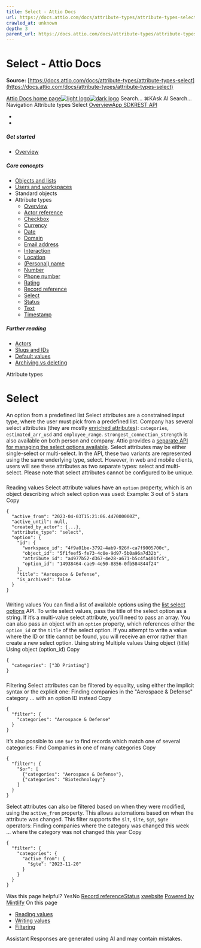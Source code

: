 ```yaml
---
title: Select - Attio Docs
url: https://docs.attio.com/docs/attribute-types/attribute-types-select
crawled_at: unknown
depth: 3
parent_url: https://docs.attio.com/docs/attribute-types/attribute-types-timestamp
---
```


# Select - Attio Docs

**Source:** [https://docs.attio.com/docs/attribute-types/attribute-types-select](https://docs.attio.com/docs/attribute-types/attribute-types-select)

[Attio Docs home page![light logo](https://mintlify.s3.us-west-1.amazonaws.com/attio/logo/light.svg)![dark logo](https://mintlify.s3.us-west-1.amazonaws.com/attio/logo/dark.svg)](https://docs.attio.com/)
Search...
⌘KAsk AI
Search...
Navigation
Attribute types
Select
[Overview](https://docs.attio.com/docs/overview)[App SDK](https://docs.attio.com/sdk/introduction)[REST API](https://docs.attio.com/rest-api/overview)
* [](https://build.attio.com/)
* [](https://attio.com/help)
##### Get started
  * [Overview](https://docs.attio.com/docs/overview)


##### Core concepts
  * [Objects and lists](https://docs.attio.com/docs/objects-and-lists)
  * [Users and workspaces](https://docs.attio.com/docs/users-and-workspaces)
  * Standard objects
  * Attribute types
    * [Overview](https://docs.attio.com/docs/attribute-types/attribute-types)
    * [Actor reference](https://docs.attio.com/docs/attribute-types/attribute-types-actor-reference)
    * [Checkbox](https://docs.attio.com/docs/attribute-types/attribute-types-checkbox)
    * [Currency](https://docs.attio.com/docs/attribute-types/attribute-types-currency)
    * [Date](https://docs.attio.com/docs/attribute-types/attribute-types-date)
    * [Domain](https://docs.attio.com/docs/attribute-types/attribute-types-domain)
    * [Email address](https://docs.attio.com/docs/attribute-types/attribute-types-email-address)
    * [Interaction](https://docs.attio.com/docs/attribute-types/attribute-types-interaction)
    * [Location](https://docs.attio.com/docs/attribute-types/attribute-types-location)
    * [(Personal) name](https://docs.attio.com/docs/attribute-types/attribute-types-personal-name)
    * [Number](https://docs.attio.com/docs/attribute-types/attribute-types-number)
    * [Phone number](https://docs.attio.com/docs/attribute-types/attribute-types-phone-number)
    * [Rating](https://docs.attio.com/docs/attribute-types/attribute-types-rating)
    * [Record reference](https://docs.attio.com/docs/attribute-types/attribute-types-record-reference)
    * [Select](https://docs.attio.com/docs/attribute-types/attribute-types-select)
    * [Status](https://docs.attio.com/docs/attribute-types/attribute-types-status)
    * [Text](https://docs.attio.com/docs/attribute-types/attribute-types-text)
    * [Timestamp](https://docs.attio.com/docs/attribute-types/attribute-types-timestamp)


##### Further reading
  * [Actors](https://docs.attio.com/docs/actors)
  * [Slugs and IDs](https://docs.attio.com/docs/slugs-and-ids)
  * [Default values](https://docs.attio.com/docs/default-values)
  * [Archiving vs deleting](https://docs.attio.com/docs/archiving-vs-deleting)


Attribute types
# Select
An option from a predefined list
Select attributes are a constrained input type, where the user must pick from a predefined list.
Company has several select attributes (they are mostly [enriched attributes](https://attio.com/help/reference/data-and-syncing/enriched-data)): `categories`, `estimated_arr_usd` and `employee_range`. `strongest_connection_strength` is also available on both person and company.
Attio provides a [separate API for managing the select options available](https://docs.attio.com/rest-api/endpoint-reference/attributes/list-select-options).
Select attributes may be either single-select or multi-select. In the API, these two variants are represented using the same underlying type, select. However, in web and mobile clients, users will see these attributes as two separate types: select and multi-select.
Please note that select attributes cannot be configured to be unique.
### 
[​](https://docs.attio.com/docs/attribute-types/attribute-types-select#reading-values)
Reading values
Select attribute values have an `option` property, which is an object describing which select option was used:
Example: 3 out of 5 stars
Copy
```
{
  "active_from": "2023-04-03T15:21:06.447000000Z",
  "active_until": null,
  "created_by_actor": {...},
  "attribute_type": "select",
  "option": {
    "id": {
      "workspace_id": "4f9a01be-3792-4ab9-926f-ca7f9005700c",
      "object_id": "5f1feef5-fe73-4c0e-9d97-5b0a96a7d32b",
      "attribute_id": "a4977b52-d367-4e28-a671-b5c4fa401fc5",
      "option_id": "14938464-cae9-4e50-8856-0fb584844f24"
    },
    "title": "Aerospace & Defense",
    "is_archived": false
  }
}
```

### 
[​](https://docs.attio.com/docs/attribute-types/attribute-types-select#writing-values)
Writing values
You can find a list of available options using the [list select options](https://docs.attio.com/rest-api/endpoint-reference/attributes/list-select-options) API.
To write select values, pass the title of the select option as a string. If it’s a multi-value select attribute, you’ll need to pass an array.
You can also pass an object with an `option` property, which references either the `option_id` or the `title` of the select option.
If you attempt to write a value where the ID or title cannot be found, you will receive an error rather than create a new select option.
Using string
Multiple values
Using object (title)
Using object (option_id)
Copy
```
{
  "categories": ["3D Printing"]
}
```

### 
[​](https://docs.attio.com/docs/attribute-types/attribute-types-select#filtering)
Filtering
Select attributes can be filtered by equality, using either the implicit syntax or the explicit one:
Finding companies in the "Aerospace & Defense" category
... with an option ID instead
Copy
```
{
  "filter": {
    "categories": "Aerospace & Defense"
  }
}
```

It’s also possible to use `$or` to find records which match one of several categories:
Find Companies in one of many categories
Copy
```
{
  "filter": {
    "$or": [
      {"categories": "Aerospace & Defense"},
      {"categories": "Biotechnology"}
    ]
  }
}
```

Select attributes can also be filtered based on when they were modified, using the `active_from` property. This allows automations based on when the attribute was changed. This filter supports the `$lt`, `$lte`, `$gt`, `$gte` operators:
Finding companies where the category was changed this week
... where the category was not changed this year
Copy
```
{
  "filter": {
    "categories": {
      "active_from": {
        "$gte": "2023-11-20"
      }
    }
  }
}
```

Was this page helpful?
YesNo
[Record reference](https://docs.attio.com/docs/attribute-types/attribute-types-record-reference)[Status](https://docs.attio.com/docs/attribute-types/attribute-types-status)
[x](https://x.com/Attio)[website](https://attio.com)
[Powered by Mintlify](https://mintlify.com/preview-request?utm_campaign=poweredBy&utm_medium=referral&utm_source=docs.attio.com)
On this page
  * [Reading values](https://docs.attio.com/docs/attribute-types/attribute-types-select#reading-values)
  * [Writing values](https://docs.attio.com/docs/attribute-types/attribute-types-select#writing-values)
  * [Filtering](https://docs.attio.com/docs/attribute-types/attribute-types-select#filtering)


Assistant
Responses are generated using AI and may contain mistakes.
